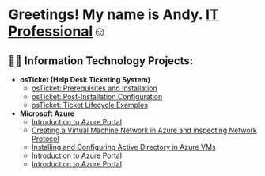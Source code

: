 
<h1>Greetings! My name is Andy. <a href="https://linkedin.com/in/andy-awotwe-34026920b">IT Professional</a>☺</h1>

<h2>👨‍💻 Information Technology Projects:</h2>

- <b>osTicket (Help Desk Ticketing System)</b>
  - [osTicket: Prerequisites and Installation](https://github.com/AndyAwotwe/osticket-prereqs)
  - [osTicket: Post-Installation Configuration](https://github.com/AndyAwotwe/post-install-config)
  - [osTicket: Ticket Lifecycle Examples](https://github.com/AndyAwotwe/ticket-lifecycle)
- <b>Microsoft Azure</b>
  - [Introduction to Azure Portal](https://github.com/AndyAwotwe/azure-portal-b)
  - [Creating a Virtual Machine Network in Azure and inspecting Network Protocol](https://github.com/AndyAwotwe/virtualm-Net)
  - [Installing and Configuring Active Directory in Azure VMs](https://github.com/AndyAwotwe/azure-ad)
  - [Introduction to Azure Portal](https://github.com/AndyAwotwe/azure-portal-b)
  - [Introduction to Azure Portal](https://github.com/AndyAwotwe/azure-portal-b)
